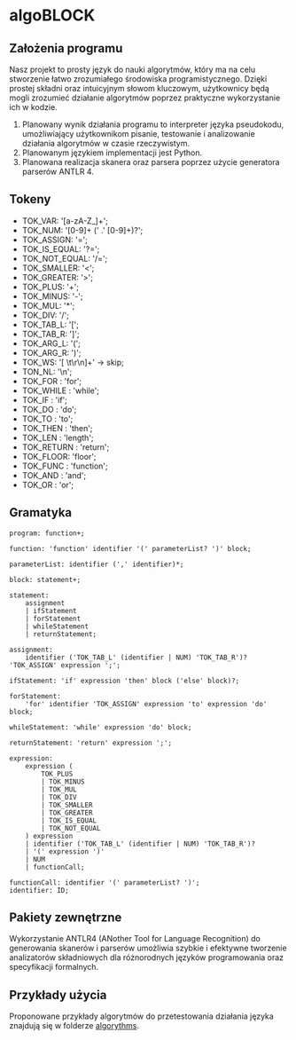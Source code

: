# algoBLOCK

## Założenia programu
Nasz projekt to prosty język do nauki algorytmów, który ma na celu stworzenie łatwo zrozumiałego środowiska programistycznego. Dzięki prostej składni oraz intuicyjnym słowom kluczowym, użytkownicy będą mogli zrozumieć działanie algorytmów poprzez praktyczne wykorzystanie ich w kodzie.
1. Planowany wynik działania programu to interpreter języka pseudokodu, umożliwiający użytkownikom pisanie, testowanie i analizowanie działania algorytmów w czasie rzeczywistym.
2. Planowanym językiem implementacji jest Python.
3. Planowana realizacja skanera oraz parsera poprzez użycie generatora parserów ANTLR 4.

## Tokeny
- TOK_VAR: '[a-zA-Z_]+';
- TOK_NUM: '[0-9]+ (' .' [0-9]+)?';
- TOK_ASSIGN: '=';
- TOK_IS_EQUAL: '?=';
- TOK_NOT_EQUAL: '/=';
- TOK_SMALLER: '<';
- TOK_GREATER: '>';
- TOK_PLUS: '+';
- TOK_MINUS: '-';
- TOK_MUL: '*';
- TOK_DIV: '/';
- TOK_TAB_L: '[';
- TOK_TAB_R: ']';
- TOK_ARG_L: '(';
- TOK_ARG_R: ')';
- TOK_WS: '[ \t\r\n]+' -> skip;
- TON_NL: '\n';
- TOK_FOR  : 'for';
- TOK_WHILE : 'while';
- TOK_IF : 'if';
- TOK_DO : 'do';
- TOK_TO : 'to';
- TOK_THEN : 'then';
- TOK_LEN : 'length';
- TOK_RETURN : 'return';	
- TOK_FLOOR: 'floor';
- TOK_FUNC : 'function';
- TOK_AND : 'and';
- TOK_OR : 'or';

## Gramatyka
```g4
program: function+;

function: 'function' identifier '(' parameterList? ')' block;

parameterList: identifier (',' identifier)*;

block: statement+;

statement:
	assignment
	| ifStatement
	| forStatement
	| whileStatement
	| returnStatement;

assignment:
	identifier ('TOK_TAB_L' (identifier | NUM) 'TOK_TAB_R')? 'TOK_ASSIGN' expression ';';

ifStatement: 'if' expression 'then' block ('else' block)?;

forStatement:
	'for' identifier 'TOK_ASSIGN' expression 'to' expression 'do' block;

whileStatement: 'while' expression 'do' block;

returnStatement: 'return' expression ';';

expression:
	expression (
		TOK_PLUS
		| TOK_MINUS
		| TOK_MUL
		| TOK_DIV
		| TOK_SMALLER
		| TOK_GREATER
		| TOK_IS_EQUAL
		| TOK_NOT_EQUAL
	) expression
	| identifier ('TOK_TAB_L' (identifier | NUM) 'TOK_TAB_R')?
	| '(' expression ')'
	| NUM
	| functionCall;

functionCall: identifier '(' parameterList? ')';
identifier: ID;
```

## Pakiety zewnętrzne
Wykorzystanie ANTLR4 (ANother Tool for Language Recognition) do generowania skanerów i parserów umożliwia szybkie i efektywne tworzenie analizatorów składniowych dla różnorodnych języków programowania oraz specyfikacji formalnych.

## Przykłady użycia 
Proponowane przykłady algorytmów do przetestowania działania języka znajdują się w folderze [algorythms](./algorithms/).




